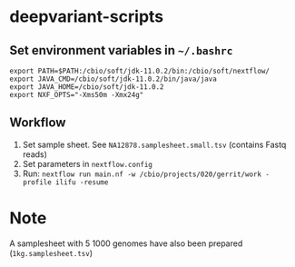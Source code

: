 # deepvariant-scripts

## Set environment variables in `~/.bashrc`
```
export PATH=$PATH:/cbio/soft/jdk-11.0.2/bin:/cbio/soft/nextflow/
export JAVA_CMD=/cbio/soft/jdk-11.0.2/bin/java/java
export JAVA_HOME=/cbio/soft/jdk-11.0.2
export NXF_OPTS="-Xms50m -Xmx24g"
```

## Workflow

1) Set sample sheet. See `NA12878.samplesheet.small.tsv` (contains Fastq reads)
2) Set parameters in `nextflow.config`
3) Run: `nextflow run main.nf -w /cbio/projects/020/gerrit/work -profile ilifu -resume`

# Note
A samplesheet with 5 1000 genomes have also been prepared (`1kg.samplesheet.tsv`)
